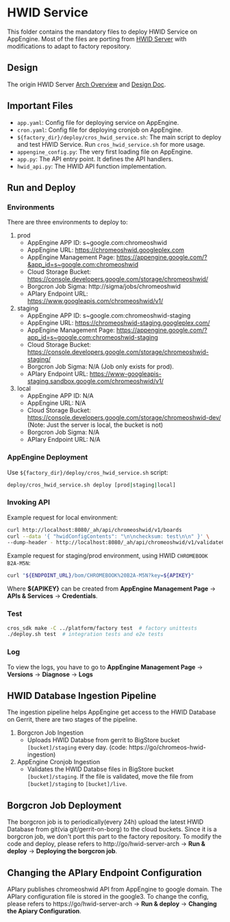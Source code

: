 # HWID Service
This folder contains the mandatory files to deploy HWID Service on AppEngine.
Most of the files are porting from [HWID Server](http://go/g3hwidapi) with
modifications to adapt to factory repository.

## Design
The origin HWID Server [Arch Overview](http://go/hwid-server-arch) and
[Design Doc](http://go/hwid-server).

## Important Files
- `app.yaml`: Config file for deploying service on AppEngine.
- `cron.yaml`: Config file for deploying cronjob on AppEngine.
- `${factory_dir}/deploy/cros_hwid_service.sh`: The main script to deploy and
  test HWID Service. Run `cros_hwid_service.sh` for more usage.
- `appengine_config.py`: The very first loading file on AppEngine.
- `app.py`: The API entry point. It defines the API handlers.
- `hwid_api.py`: The HWID API function implementation.

## Run and Deploy

### Environments
There are three environments to deploy to:
1. prod
   - AppEngine APP ID: s~google.com:chromeoshwid
   - AppEngine URL: https://chromeoshwid.googleplex.com
   - AppEngine Management Page:
     https://appengine.google.com/?&app_id=s~google.com:chromeoshwid
   - Cloud Storage Bucket:
     https://console.developers.google.com/storage/chromeoshwid/
   - Borgcron Job Sigma: http://sigma/jobs/chromeoshwid
   - APIary Endpoint URL: https://www.googleapis.com/chromeoshwid/v1/
2. staging
   - AppEngine APP ID: s~google.com:chromeoshwid-staging
   - AppEngine URL: https://chromeoshwid-staging.googleplex.com/
   - AppEngine Management Page:
     https://appengine.google.com/?app_id=s~google.com:chromeoshwid-staging
   - Cloud Storage Bucket:
     https://console.developers.google.com/storage/chromeoshwid-staging/
   - Borgcron Job Sigma: N/A (Job only exists for prod).
   - APIary Endpoint URL:
     https://www-googleapis-staging.sandbox.google.com/chromeoshwid/v1/
3. local
   - AppEngine APP ID: N/A
   - AppEngine URL: N/A
   - Cloud Storage Bucket:
     https://console.developers.google.com/storage/chromeoshwid-dev/
     (Note: Just the server is local, the bucket is not)
   - Borgcron Job Sigma: N/A
   - APIary Endpoint URL: N/A

### AppEngine Deployment
Use `${factory_dir}/deploy/cros_hwid_service.sh` script:
```bash
deploy/cros_hwid_service.sh deploy [prod|staging|local]
```

### Invoking API
Example request for local environment:
```bash
curl http://localhost:8080/_ah/api/chromeoshwid/v1/boards
curl --data '{ "hwidConfigContents": "\n\nchecksum: test\n\n" }' \
--dump-header - http://localhost:8080/_ah/api/chromeoshwid/v1/validateConfig
```

Example request for staging/prod environment, using HWID `CHROMEBOOK B2A-M5N`:
```bash
curl "${ENDPOINT_URL}/bom/CHROMEBOOK%20B2A-M5N?key=${APIKEY}"
```

Where **${APIKEY}** can be created from **AppEngine Management Page** ->
**APIs & Services** -> **Credentials**.


### Test
```bash
cros_sdk make -C ../platform/factory test  # factory unittests
./deploy.sh test  # integration tests and e2e tests
```

### Log
To view the logs, you have to go to **AppEngine Management Page** ->
**Versions** -> **Diagnose** -> **Logs**

## HWID Database Ingestion Pipeline
The ingestion pipeline helps AppEngine get access to the HWID Database on
Gerrit, there are two stages of the pipeline.
1. Borgcron Job Ingestion
   - Uploads HWID Databse from gerrit to BigStore bucket `[bucket]/staging`
     every day. (code: https://go/chromeos-hwid-ingestion)
2. AppEngine Cronjob Ingestion
   - Validates the HWID Databse files in BigStore bucket `[bucket]/staging`. If
     the file is validated, move the file from `[bucket]/staging` to
     `[bucket]/live`.

## Borgcron Job Deployment
The borgcron job is to periodically(every 24h) upload the latest HWID Database
from git(via git/gerrit-on-borg) to the cloud buckets. Since it is a borgcron
job, we don't port this part to the factory repository. To modify the code and
deploy, please refers to http://go/hwid-server-arch -> **Run & deploy** ->
**Deploying the borgcron job**.

## Changing the APIary Endpoint Configuration
APIary publishes chromeoshwid API from AppEngine to google domain.
The APIary configuration file is stored in the google3. To change the config,
please refers to https://go/hwid-server-arch -> **Run & deploy** ->
**Changing the Apiary Configuration**.


